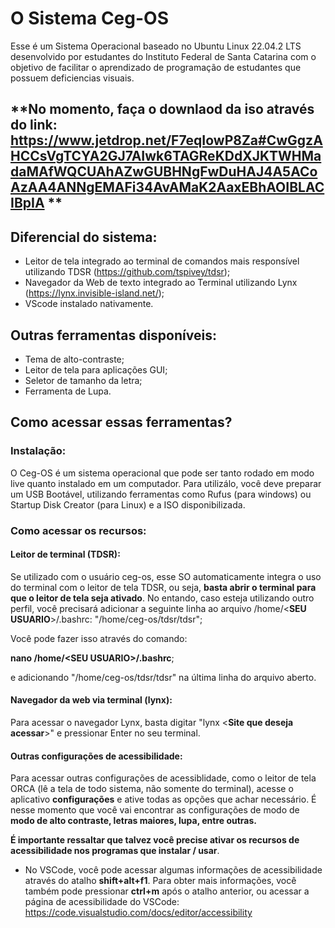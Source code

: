 # O Sistema Ceg-OS

Esse é um Sistema Operacional baseado no Ubuntu Linux 22.04.2 LTS desenvolvido por estudantes do Instituto Federal de Santa Catarina com o objetivo de facilitar o aprendizado de programação de estudantes que possuem deficiencias visuais.

## **No momento, faça o downlaod da iso através do link: https://www.jetdrop.net/F7eqIowP8Za#CwGgzAHCCsVgTCYA2GJ7AIwk6TAGReKDdXJKTWHMadaMAfWQCUAhAZwGUBHNgFwDuHAJ4A5ACoAzAA4ANNgEMAFi34AvAMaK2AaxEBhAOIBLACIBpIA **

## Diferencial do sistema:
* Leitor de tela integrado ao terminal de comandos mais responsível utilizando TDSR (https://github.com/tspivey/tdsr);
* Navegador da Web de texto integrado ao Terminal utilizando Lynx (https://lynx.invisible-island.net/);
* VScode instalado nativamente.

## Outras ferramentas disponíveis:
* Tema de alto-contraste;
* Leitor de tela para aplicações GUI;
* Seletor de tamanho da letra;
* Ferramenta de Lupa.

## Como acessar essas ferramentas?
### Instalação:
O Ceg-OS é um sistema operacional que pode ser tanto rodado em modo live quanto instalado em um computador. Para utilizálo, você deve preparar um USB Bootável, utilizando ferramentas como Rufus (para windows) ou Startup Disk Creator (para Linux) e a ISO disponibilizada.

### Como acessar os recursos:

#### Leitor de terminal (TDSR):
Se utilizado com o usuário ceg-os, esse SO automaticamente integra o uso do terminal com o leitor de tela TDSR, ou seja, **basta abrir o terminal para que o leitor de tela seja ativado**.
No entando, caso esteja utilizando outro perfil, você precisará adicionar a seguinte linha ao arquivo /home/<**SEU USUARIO**>/.bashrc: "/home/ceg-os/tdsr/tdsr";  
  
  Você pode fazer isso através do comando:  
  
  **nano /home/<**SEU USUARIO**>/.bashrc**;  
  
  e adicionando "/home/ceg-os/tdsr/tdsr" na última linha do arquivo aberto.

#### Navegador da web via terminal (lynx):
Para acessar o navegador Lynx, basta digitar "lynx <**Site que deseja acessar**>" e pressionar Enter no seu terminal.


#### Outras configurações de acessibilidade:
Para acessar outras configurações de acessiblidade, como o leitor de tela ORCA (lê a tela de todo sistema, não somente do terminal), acesse o aplicativo **configurações** e ative todas as opções que achar necessário. É nesse momento que você vai encontrar as configurações de modo de **modo de alto contraste, letras maiores, lupa, entre outras.**

**É importante ressaltar que talvez você precise ativar os recursos de acessibilidade nos programas que instalar / usar**.   
  
* No VSCode, você pode acessar algumas informações de acessibilidade através do atalho **shift+alt+f1**. Para obter mais informações, você também pode pressionar **ctrl+m** após o atalho anterior, ou acessar a página de acessibilidade do VSCode: https://code.visualstudio.com/docs/editor/accessibility
